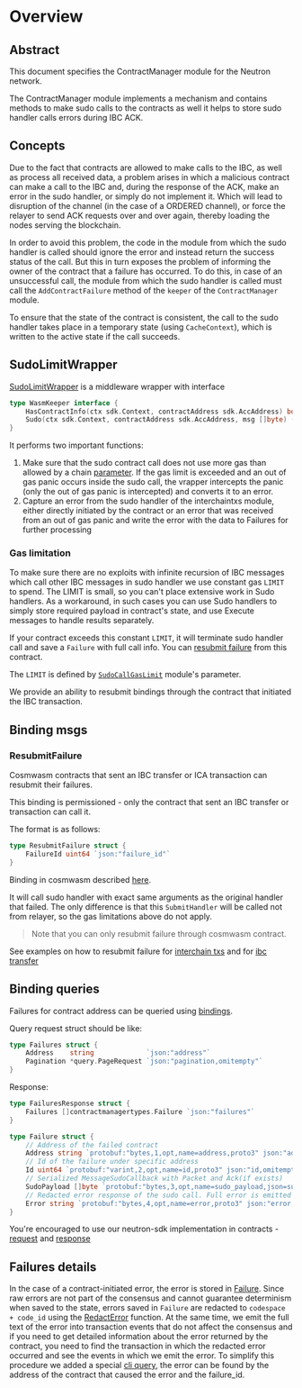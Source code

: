 # Overview

## Abstract

This document specifies the ContractManager module for the Neutron network.

The ContractManager module implements a mechanism and contains methods to make sudo calls to the contracts as well it helps to store sudo handler calls errors during IBC ACK.

## Concepts

Due to the fact that contracts are allowed to make calls to the IBC, as well as process all received data, a problem arises in which a malicious contract can make a call to the IBC and, during the response of the ACK, make an error in the sudo handler, or simply do not implement it. Which will lead to disruption of the channel (in the case of a ORDERED channel), or force the relayer to send ACK requests over and over again, thereby loading the nodes serving the blockchain.

In order to avoid this problem, the code in the module from which the sudo handler is called should ignore the error and instead return the success status of the call.
But this in turn exposes the problem of informing the owner of the contract that a failure has occurred. To do this, in case of an unsuccessful call, the module from which the sudo handler is called must call the `AddContractFailure` method of the `keeper` of the `ContractManager` module.

To ensure that the state of the contract is consistent, the call to the sudo handler takes place in a temporary state (using `CacheContext`), which is written to the active state if the call succeeds.

## SudoLimitWrapper

[SudoLimitWrapper](https://github.com/neutron-org/neutron/blob/v2.0.0/x/contractmanager/ibc_middleware.go#L14) is a middleware wrapper with interface

```go
type WasmKeeper interface {
    HasContractInfo(ctx sdk.Context, contractAddress sdk.AccAddress) bool
    Sudo(ctx sdk.Context, contractAddress sdk.AccAddress, msg []byte) ([]byte, error)
}
```

It performs two important functions:

1. Make sure that the sudo contract call does not use more gas than allowed by a chain [parameter](#gas-limitation). If the gas limit is exceeded and an out of gas panic occurs inside the sudo call, the vrapper intercepts the panic (only the out of gas panic is intercepted) and converts it to an error.
2. Capture an error from the sudo handler of the interchaintxs module, either directly initiated by the contract or an error that was received from an out of gas panic and write the error with the data to Failures for further processing

### Gas limitation

To make sure there are no exploits with infinite recursion of IBC messages which call other IBC messages in sudo handler we use constant gas `LIMIT` to spend. The LIMIT is small, so you can't place extensive work in Sudo handlers. As a workaround, in such cases you can use Sudo handlers to simply store required payload in contract's state, and use Execute messages to handle results separately.

If your contract exceeds this constant `LIMIT`, it will terminate sudo handler call and save a `Failure` with full call info. You can [resubmit failure](#resubmitfailure) from this contract.

The `LIMIT` is defined by [`SudoCallGasLimit`](https://github.com/neutron-org/neutron/blob/v2.0.2/x/contractmanager/types/params.pb.go#L29) module's parameter.

We provide an ability to resubmit bindings through the contract that initiated the IBC transaction.

## Binding msgs

### ResubmitFailure

Cosmwasm contracts that sent an IBC transfer or ICA transaction can resubmit their failures.

This binding is permissioned - only the contract that sent an IBC transfer or transaction can call it.

The format is as follows:
```go
type ResubmitFailure struct {
	FailureId uint64 `json:"failure_id"`
}
```

Binding in cosmwasm described [here](https://github.com/neutron-org/neutron-sdk/blob/feat/contract-manager-resubmit/packages/neutron-sdk/src/bindings/msg.rs#L184).

It will call sudo handler with exact same arguments as the original handler that failed.
The only difference is that this `SubmitHandler` will be called not from relayer, so the gas limitations above do not apply.

> Note that you can only resubmit failure through cosmwasm contract.

See examples on how to resubmit failure for [interchain txs](https://github.com/neutron-org/neutron-dev-contracts/blob/feat/contract-manager-resubmit/contracts/neutron_interchain_txs/src/contract.rs#L441) and for [ibc transfer](https://github.com/neutron-org/neutron-dev-contracts/blob/feat/contract-manager-resubmit/contracts/ibc_transfer/src/contract.rs#L271)

## Binding queries

Failures for contract address can be queried using [bindings](https://github.com/neutron-org/neutron/blob/feat/contract-manager-resubmit/wasmbinding/bindings/query.go#L39).

Query request struct should be like:

```go
type Failures struct {
	Address    string             `json:"address"`
	Pagination *query.PageRequest `json:"pagination,omitempty"`
}
```

Response:
```go
type FailuresResponse struct {
	Failures []contractmanagertypes.Failure `json:"failures"`
}

type Failure struct {
	// Address of the failed contract
	Address string `protobuf:"bytes,1,opt,name=address,proto3" json:"address,omitempty"`
	// Id of the failure under specific address
	Id uint64 `protobuf:"varint,2,opt,name=id,proto3" json:"id,omitempty"`
	// Serialized MessageSudoCallback with Packet and Ack(if exists)
	SudoPayload []byte `protobuf:"bytes,3,opt,name=sudo_payload,json=sudoPayload,proto3" json:"sudo_payload,omitempty"`
	// Redacted error response of the sudo call. Full error is emitted as an event
	Error string `protobuf:"bytes,4,opt,name=error,proto3" json:"error,omitempty"`
}
```

You're encouraged to use our neutron-sdk implementation in contracts - [request](https://github.com/neutron-org/neutron-sdk/blob/feat/contract-manager-resubmit/packages/neutron-sdk/src/bindings/query.rs#L61) and [response](https://github.com/neutron-org/neutron-sdk/blob/feat/contract-manager-resubmit/packages/neutron-sdk/src/bindings/query.rs#L119)

## Failures details

In the case of a contract-initiated error, the error is stored in [Failure](state.md). Since raw errors are not part of the consensus and cannot guarantee determinism when saved to the state, errors saved in `Failure` are redacted to `codespace + code_id` using the [RedactError](https://github.com/neutron-org/neutron/blob/v2.0.2/x/contractmanager/keeper/failure.go#L109) function. At the same time, we emit the full text of the error into transaction events that do not affect the consensus and if you need to get detailed information about the error returned by the contract, you need to find the transaction in which the redacted error occurred and see the events in which we emit the error. To simplify this procedure we added a special [cli query](#failures-details), the error can be found by the address of the contract that caused the error and the failure_id.
